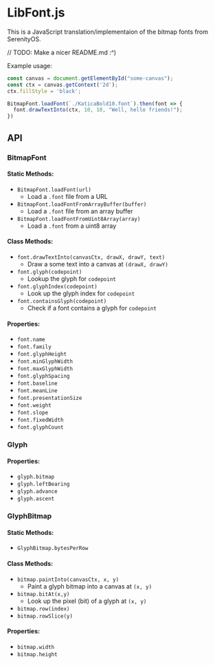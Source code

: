 # LibFont.js

This is a JavaScript translation/implementaion of the bitmap fonts from SerenityOS.

// TODO: Make a nicer README.md :^)

Example usage:
```js
const canvas = document.getElementById("some-canvas");
const ctx = canvas.getContext('2d');
ctx.fillStyle = 'black';

BitmapFont.loadFont(`./KaticaBold10.font`).then(font => {
  font.drawTextInto(ctx, 10, 10, "Well, hello friends!");
})
```

## API

### BitmapFont

#### Static Methods:

- `BitmapFont.loadFont(url)`
  - Load a `.font` file from a URL
- `BitmapFont.loadFontFromArrayBuffer(buffer)`
  - Load a `.font` file from an array buffer
- `BitmapFont.loadFontFromUint8Array(array)`
  - Load a `.font` from a uint8 array

#### Class Methods:

- `font.drawTextInto(canvasCtx, drawX, drawY, text)`
  - Draw a some text into a canvas at `(drawX, drawY)`
- `font.glyph(codepoint)`
  - Lookup the glyph for `codepoint`
- `font.glyphIndex(codepoint)`
  - Look up the glyph index for `codepoint`
- `font.containsGlyph(codepoint)`
  - Check if a font contains a glyph for `codepoint`

#### Properties:

- `font.name`
- `font.family`
- `font.glyphHeight`
- `font.minGlyphWidth`
- `font.maxGlyphWidth`
- `font.glyphSpacing`
- `font.baseline`
- `font.meanLine`
- `font.presentationSize`
- `font.weight`
- `font.slope`
- `font.fixedWidth`
- `font.glyphCount`

### Glyph

#### Properties:

- `glyph.bitmap`
- `glyph.leftBearing`
- `glyph.advance`
- `glyph.ascent`

### GlyphBitmap

#### Static Methods:

- `GlyphBitmap.bytesPerRow`

#### Class Methods:

- `bitmap.paintInto(canvasCtx, x, y)`
  - Paint a glyph bitmap into a canvas at `(x, y)`
- `bitmap.bitAt(x,y)`
  - Look up the pixel (bit) of a glyph at `(x, y)`
- `bitmap.row(index)`
- `bitmap.rowSlice(y)`

#### Properties:

- `bitmap.width`
- `bitmap.height`
